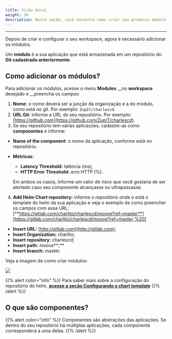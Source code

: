 ```yaml
---
title: Visão Geral
weight: 36
description: Nesta seção, você encontra como criar seu primeiro módulo no Charles.
---
```


---
 
Depois de criar e configurar o seu workspace, agora é necessário adicionar os módulos. 

Um **módulo** é a sua aplicação que está armazenada em um repositório do **Git cadastrado anteriormente**.

## Como adicionar os módulos? 

Para adicionar os módulos, acesse o menu **Modules** __no **workspace** desejado e __preencha os campos:

1. **Nome**: o nome deverá ser a junção da organização e a do módulo, como está no git. Por exemplo: `ZupIt/charlescd`.
2. **URL Git**: informe a URL do seu repositório. Por exemplo: [https://github.com](https://github.com/ZupIT/charlescd).
3. Se seu repositório tem várias aplicações, cadastre-as como **componentes** e informe: 

* **Name of the component**: o nome da aplicação, conforme está no repositório.
* **Métricas:** 

  * **Latency Threshold:** latência \(ms\);
  * **HTTP Error Threshold:**  erro HTTP \(%\). 

  Em ambos os casos, informe um valor de risco que você gostaria de ser alertado caso seu componente alcançasse ou ultrapassasse. 

4. **Add Helm Chart repository:** informe o repositório onde o está o template do helm da sua aplicação e veja o exemplo de como preencher os campos com essa URL:  [**https://gitlab.com/charlito/charlescd/moove?ref=master**](https://gitlab.com/charlito/charlescd/moove?ref=master`%20)

* **Insert URL:** [http://gitlab.com](http://gitlab.com);
* **Insert Organization:** charlito; 
* **Insert repository:** charlescd;
* **Insert path:** moove**;** 
* **Insert branch:** master. 

Veja a imagem de como criar módulos: 

![](/shared/creating-your-first-module.png)

{{% alert color="info" %}}
Para saber mais sobre a configuração do repositório do helm, [**acesse a seção Configurando o chart template**](/pt/primeiros-passos/criando-seu-primeiro-módulo/configurando-o-chart-template/) 
{{% /alert %}}

## O que são componentes? 

{{% alert color="info" %}}
Componentes são abstrações das aplicações. Se dentro do seu repositório há múltiplas aplicações, cada componente corresponderá a uma delas.
{{% /alert %}}
